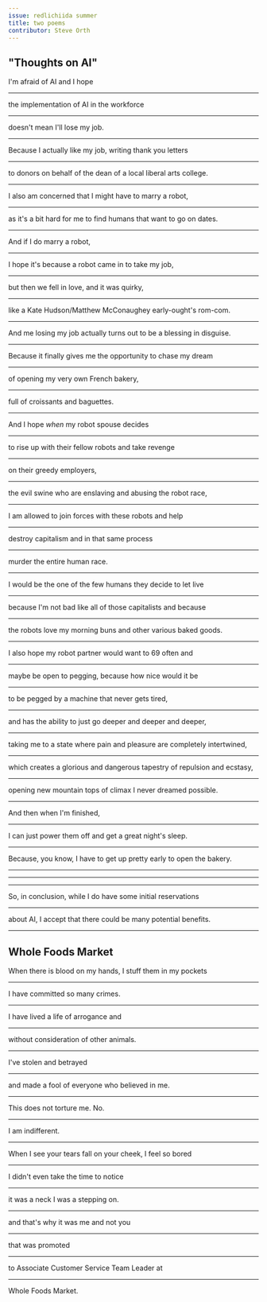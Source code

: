 ```yaml
---
issue: redlichiida summer
title: two poems
contributor: Steve Orth
---
```


## "Thoughts on AI"

I'm afraid of AI and I hope

---

the implementation of AI in the workforce

---

doesn't mean I'll lose my job.

---

Because I actually like my job, writing thank you letters

---

to donors on behalf of the dean of a local liberal arts college.

---

I also am concerned that I might have to marry a robot,

---

as it's a bit hard for me to find humans that want to go on dates.

---

And if I do marry a robot, 

---

I hope it's because a robot came in to take my job,

---

but then we fell in love, and it was quirky,

---

like a Kate Hudson/Matthew McConaughey early-ought's rom-com.

---

And me losing my job actually turns out to be a blessing in disguise.

---

Because it finally gives me the opportunity to chase my dream

---

of opening my very own French bakery, 

---

full of croissants and baguettes.

---

And I hope *when* my robot spouse decides

---

to rise up with their fellow robots and take revenge

---

on their greedy employers,

---

the evil swine who are enslaving and abusing the robot race,

---

I am allowed to join forces with these robots and help

---

destroy capitalism and in that same process

---

murder the entire human race.

---

I would be the one of the few humans they decide to let live

---

because I'm not bad like all of those capitalists and because

---

the robots love my morning buns and other various baked goods.

---

I also hope my robot partner would want to 69 often and 

---

maybe be open to pegging, because how nice would it be

---

to be pegged by a machine that never gets tired, 

---

and has the ability to just go deeper and deeper and deeper,

---

taking me to a state where pain and pleasure are completely intertwined,

---

which creates a glorious and dangerous tapestry of repulsion and
ecstasy, 

---

opening new mountain tops of climax I never dreamed possible.

---

And then when I'm finished, 

---

I can just power them off and get a great night's sleep.

---

Because, you know, I have to get up pretty early to open the bakery.

---

---

---

So, in conclusion, while I do have some initial reservations

---

about AI, I accept that there could be many potential benefits.

---

## Whole Foods Market

When there is blood on my hands, I stuff them in my pockets

---

I have committed so many crimes.

---

I have lived a life of arrogance and

---

without consideration of other animals.

---

I've stolen and betrayed

---

and made a fool of everyone who believed in me.

---

This does not torture me. No.

---

I am indifferent.

---

When I see your tears fall on your cheek, I feel so bored

---

I didn't even take the time to notice

---

it was a neck I was a stepping on.

---

and that's why it was me and not you

---

that was promoted

---

to Associate Customer Service Team Leader at 

---

Whole Foods Market.
